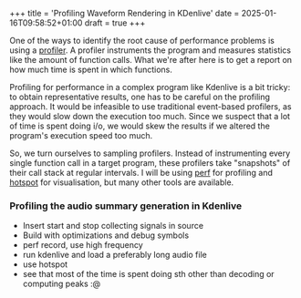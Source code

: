 +++
title = 'Profiling Waveform Rendering in KDenlive'
date = 2025-01-16T09:58:52+01:00
draft = true
+++

One of the ways to identify the root cause of performance problems is using a [profiler](https://en.wikipedia.org/wiki/Profiling_(computer_programming)). A profiler instruments the program and measures statistics like the amount of function calls. What we're after here is to get a report on how much time is spent in which functions.

Profiling for performance in a complex program like Kdenlive is a bit tricky: to obtain representative results, one has to be careful on the profiling approach. It would be infeasible to use traditional event-based profilers, as they would slow down the execution too much. Since we suspect that a lot of time is spent doing i/o, we would skew the results if we altered the program's execution speed too much.

So, we turn ourselves to sampling profilers. Instead of instrumenting every single function call in a target program, these profilers take "snapshots" of their call stack at regular intervals. I will be using [perf](https://perfwiki.github.io/main/) for profiling and [hotspot](https://github.com/KDAB/hotspot) for visualisation, but many other tools are available.

### Profiling the audio summary generation in Kdenlive

- Insert start and stop collecting signals in source
- Build with optimizations and debug symbols
- perf record, use high frequency
- run kdenlive and load a preferably long audio file
- use hotspot
- see that most of the time is spent doing sth other than decoding or computing peaks :@
